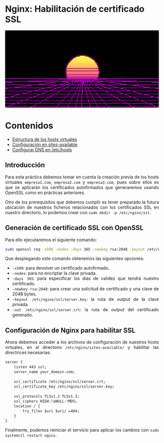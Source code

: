 # Nginx: Habilitación de certificado SSL

<div align=center>
    <img src="./img/cover.png">
</div>

<div align=justify>

# Contenidos

- [Estructura de los hosts virtuales](#estructura-de-los-hosts-virtuales)
- [Configuración en sites-available](#configuración-en-sites-available)
- [Configurar DNS en /etc/hosts](#configurar-dns-en-etchosts)


## Introducción

Para esta práctica debemos tomar en cuenta la creación previa de los hosts virtuales `empresa1.com`, `empresa2.com` y `empresa3.com`, pues sobre ellos es que se aplicarán los certificados autofirmados que generaremos usando OpenSSL como en prácticas anteriores.

Otro de los prerequisitos que debemos cumplir es tener preparado la futura ubicación de nuestros ficheros relacionados con los certificados SSL en nuestro directorio, lo podemos crear con `sudo mkdir -p /etc/nginx/ssl`.

## Generación de certificado SSL con OpenSSL

Para ello ejecutaremos el siguiente comando:
```sh
sudo openssl req -x509 -nodes -days 365 -newkey rsa:2048 -keyout /etc/nginx/ssl/server.key -out /etc/nginx/ssl/server.crt
```

Que desplegando este comando obtenemos las siguientes opciones:
- `-x509`: para devolver un certificado autofirmado.
- `-nodes`: para no encriptar la clave privada.
- `-days 365`: para especificar los dias de validez que tendrá nuestro certificado.
- `-newkey rsa:2048`: para crear una solicitud de certificado y una clave de 2048 bytes.
- `-keyout /etc/nginx/ssl/server.key`: la ruta de _output_ de la clave privada.
- `-out /etc/nginx/ssl/server.crt`: la ruta de _output_ del certificado generado.

## Configuración de Nginx para habilitar SSL

Ahora debemos acceder a los archivos de configuración de nuestros hosts virtuales, en el directorio `/etc/nginx/sites-available/` y habilitar las directrices necesarias:

```nginx
server {
    listen 443 ssl; 
    server_name your_domain.com; 

    ssl_certificate /etc/nginx/ssl/server.crt; 
    ssl_certificate_key /etc/nginx/ssl/server.key; 
    
    ssl_protocols TLSv1.2 TLSv1.3; 
    ssl_ciphers HIGH:!aNULL:!MD5; 
    location / { 
        try_files $uri $uri/ =404; 
    } 
}
```

Finalmente, podemos reiniciar el servicio para aplicar los cambios con `sudo systemctl restart nginx`.

</div>